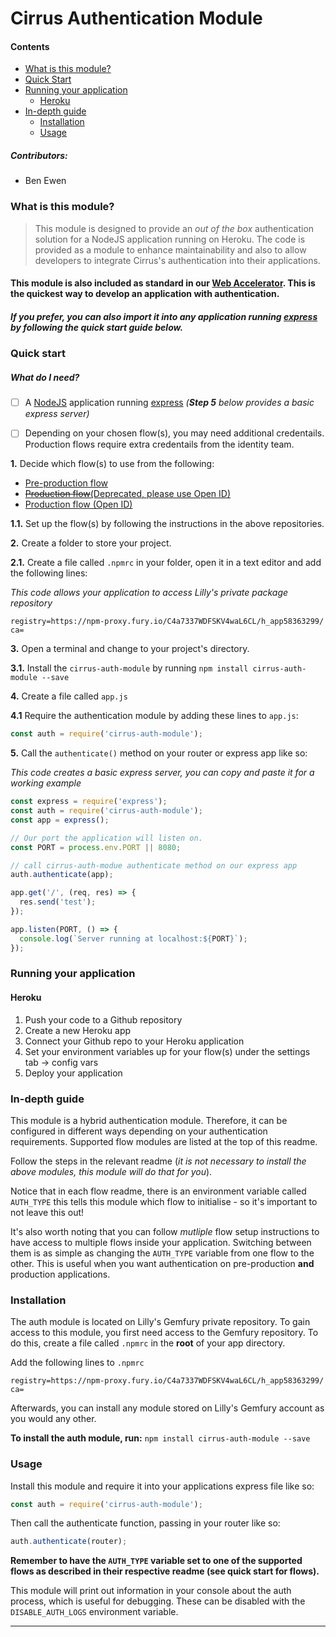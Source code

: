 # Cirrus Authentication Module

#### Contents
- [What is this module?](#what-is-this-module)
- [Quick Start](#quick-start)
- [Running your application](#running-your-application)
  - [Heroku](#heroku)
- [In-depth guide](#in-depth-guide)
  - [Installation](#installation)
  - [Usage](#usage)
 
 ##### Contributors:
 
 - Ben Ewen

### What is this module?
>This module is designed to provide an _out of the box_ authentication solution for a NodeJS application running on Heroku. The code is provided as a module to enhance maintainability and also to allow developers to integrate Cirrus's authentication into their applications.

#### This module is also included as standard in our [Web Accelerator](https://github.com/EliLillyCo/CIRR_WEB_ACCELERATOR). This is the quickest way to develop an application with authentication.
##### If you prefer, you can also import it into any application running [express](https://expressjs.com/) by following the quick start guide below.

### Quick start

##### What do I need?
 - [ ]  A [NodeJS](https://nodejs.org/en/) application running [express](https://expressjs.com/) _(**Step 5** below provides a basic express server)_
 - [ ]  Depending on your chosen flow(s), you may need additional credentails. Production flows require extra credentails  from the identity team.


**1.** Decide which flow(s) to use from the following:
 - [Pre-production flow](https://github.com/EliLillyCo/CIRR_PING_AUTH_MODULE)
 - [~~Production flow~~(Deprecated, please use Open ID)](https://github.com/EliLillyCo/CIRR_SF_AUTH_MODULE)
 - [Production flow (Open ID)](https://github.com/EliLillyCo/CIRR_OIDC_AUTH_MODULE)
 
**1.1.** Set up the flow(s) by following the instructions in the above repositories.

**2.** Create a folder to store your project.

**2.1.** Create a file called `.npmrc` in your folder, open it in a text editor and add the following lines:

_This code allows your application to access Lilly's private package repository_
```
registry=https://npm-proxy.fury.io/C4a7337WDFSKV4waL6CL/h_app58363299/
ca=
```
**3.** Open a terminal and change to your project's directory.

**3.1.** Install the `cirrus-auth-module` by running `npm install cirrus-auth-module --save`

**4.** Create a file called `app.js`

**4.1** Require the authentication module by adding these lines to `app.js`: 
``` javascript 
const auth = require('cirrus-auth-module');
```

**5.** Call the `authenticate()` method on your router or express app like so:

_This code creates a basic express server, you can copy and paste it for a working example_
``` javascript
const express = require('express');
const auth = require('cirrus-auth-module');
const app = express();

// Our port the application will listen on.
const PORT = process.env.PORT || 8080;

// call cirrus-auth-modue authenticate method on our express app
auth.authenticate(app);

app.get('/', (req, res) => {
  res.send('test');
});

app.listen(PORT, () => {
  console.log(`Server running at localhost:${PORT}`);
});
```

### Running your application

#### Heroku
1. Push your code to a Github repository
2. Create a new Heroku app
3. Connect your Github repo to your Heroku application
4. Set your environment variables up for your flow(s) under the settings tab -> config vars
5. Deploy your application

### In-depth guide

This module is a hybrid authentication module. Therefore, it can be configured in different ways depending on your authentication requirements. Supported flow modules are listed at the top of this readme.

Follow the steps in the relevant readme (_it is not necessary to install the above modules, this module will do that for you_).

Notice that in each flow readme, there is an environment variable called `AUTH_TYPE` this tells this module which flow to initialise - so it's important to not leave this out!

It's also worth noting that you can follow _mutliple_ flow setup instructions to have access to multiple flows inside your application. Switching between them is as simple as changing the `AUTH_TYPE` variable from one flow to the other. This is useful when you want authentication on pre-production **and** production applications.

### Installation

The auth module is located on Lilly's Gemfury private repository. To gain access to this module, you first need access to the Gemfury repository. To do this, create a file called `.npmrc` in the **root** of your app directory.

Add the following lines to `.npmrc`

```
registry=https://npm-proxy.fury.io/C4a7337WDFSKV4waL6CL/h_app58363299/
ca=
```
Afterwards, you can install any module stored on Lilly's Gemfury account as you would any other.

**To install the auth module, run:** `npm install cirrus-auth-module --save`

### Usage

Install this module and require it into your applications express file like so:

``` javascript 
const auth = require('cirrus-auth-module');
```

Then call the authenticate function, passing in your router like so:

``` javascript 
auth.authenticate(router);
```

**Remember to have the `AUTH_TYPE` variable set to one of the supported flows as described in their respective readme (see quick start for flows).**

This module will print out information in your console about the auth process, which is useful for debugging.
These can be disabled with the `DISABLE_AUTH_LOGS` environment variable.

---
